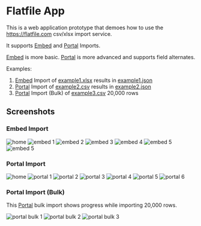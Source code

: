 # Flatfile App

This is a web application prototype that demoes how to use the https://flatfile.com csv/xlsx import service.

It supports [Embed](https://flatfile.com/docs/getting-started/) and [Portal](https://flatfile.com/developers/) Imports.

[Embed](https://flatfile.com/docs/getting-started/) is more basic. [Portal](https://flatfile.com/developers/) is more advanced and supports field alternates.

Examples:
1. [Embed](https://flatfile.com/docs/getting-started/) Import of [example1.xlsx](/example1.xlsx) results in [example1.json](/example1.json)
2. [Portal](https://flatfile.com/developers/) Import of [example2.csv](/example2.csv) results in [example2.json](/example2.json)
3. [Portal](https://flatfile.com/developers/) Import (Bulk) of [example3.csv](/example3.csv) 20,000 rows

## Screenshots

### Embed Import

![home](/screenshots/flatfile_app_home.png)
![embed 1](/screenshots/flatfile_app_embed_import_screen1.png)
![embed 2](/screenshots/flatfile_app_embed_import_screen2.png)
![embed 3](/screenshots/flatfile_app_embed_import_screen3.png)
![embed 4](/screenshots/flatfile_app_embed_import_screen4.png)
![embed 5](/screenshots/flatfile_app_embed_import_screen5.png)
![embed 5](/screenshots/flatfile_app_embed_import_screen6.png)

### Portal Import

![home](/screenshots/flatfile_app_home.png)
![portal 1](/screenshots/flatfile_app_portal_import_screen1.png)
![portal 2](/screenshots/flatfile_app_portal_import_screen2.png)
![portal 3](/screenshots/flatfile_app_portal_import_screen3.png)
![portal 4](/screenshots/flatfile_app_portal_import_screen4.png)
![portal 5](/screenshots/flatfile_app_portal_import_screen5.png)
![portal 6](/screenshots/flatfile_app_portal_import_screen6.png)

### Portal Import (Bulk)

This [Portal](https://flatfile.com/developers/) bulk import shows progress while importing 20,000 rows.

![portal bulk 1](/screenshots/flatfile_app_portal_import_bulk_screen1.png)
![portal bulk 2](/screenshots/flatfile_app_portal_import_bulk_screen2.png)
![portal bulk 3](/screenshots/flatfile_app_portal_import_bulk_screen3.png)
